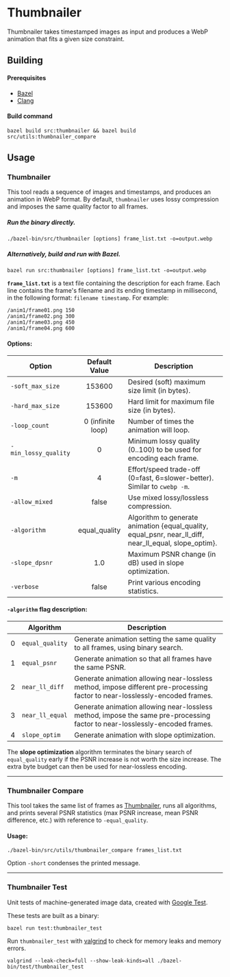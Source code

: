 
# Thumbnailer

Thumbnailer takes timestamped images as input and produces a WebP animation that fits a given size constraint.

## Building

#### Prerequisites

- [Bazel](https://docs.bazel.build/versions/master/install.html)
- [Clang](https://clang.llvm.org/get_started.html)

#### Build command

```
bazel build src:thumbnailer && bazel build src/utils:thumbnailer_compare
```

## Usage

### Thumbnailer

This tool reads a sequence of images and timestamps, and produces an animation in WebP format. By default, `thumbnailer` uses lossy compression and imposes the same quality factor to all frames.

##### Run the binary directly.

```
./bazel-bin/src/thumbnailer [options] frame_list.txt -o=output.webp
```

##### Alternatively, build and run with Bazel.

```
bazel run src:thumbnailer [options] frame_list.txt -o=output.webp
```

**`frame_list.txt`** is a text file containing the description for each frame. Each line contains the frame's filename and its ending timestamp in millisecond, in the following format: `filename timestamp`. For example:

``` 
/anim1/frame01.png 150
/anim1/frame02.png 300
/anim1/frame03.png 450
/anim1/frame04.png 600
```

#### Options:

| Option | Default Value | Description|
|--------|:-------------:|------------|
|`-soft_max_size`|153600|Desired (soft) maximum size limit (in bytes).|
|`-hard_max_size`|153600|Hard limit for maximum file size (in bytes).|
|`-loop_count`|0 (infinite loop)|Number of times the animation will loop.|
|`-min_lossy_quality`|0|Minimum lossy quality (0..100) to be used for encoding each frame.|
|`-m`|4|Effort/speed trade-off (0=fast, 6=slower-better). Similar to `cwebp -m`.|
|`-allow_mixed`|false|Use mixed lossy/lossless compression.|
|`-algorithm`|equal_quality|Algorithm to generate animation {equal_quality, equal_psnr, near_ll_diff, near_ll_equal, slope_optim}.|
|`-slope_dpsnr`|1.0|Maximum PSNR change (in dB) used in slope optimization.|
|`-verbose`|false|Print various encoding statistics.|

#### `-algorithm` flag description:

| | Algorithm | Description |
|-|-----------|-------------|
|0|`equal_quality`|Generate animation setting the same quality to all frames, using binary search.|
|1|`equal_psnr`|Generate animation so that all frames have the same PSNR.|
|2|`near_ll_diff`|Generate animation allowing near-lossless method, impose different pre-processing factor to near-losslessly-encoded frames.|
|3|`near_ll_equal`|Generate animation allowing near-lossless method, impose the same pre-processing factor to near-losslessly-encoded frames.|
|4|`slope_optim`|Generate animation with slope optimization.|

The **slope optimization** algorithm terminates the binary search of `equal_quality` early if the PSNR increase is not worth the size increase. The extra byte budget can then be used for near-lossless encoding.

---

### Thumbnailer Compare

This tool takes the same list of frames as [Thumbnailer](#thumbnailer-1), runs all algorithms, and prints several PSNR statistics (max PSNR increase, mean PSNR difference, etc.) with reference to `-equal_quality`.

#### Usage:

```
./bazel-bin/src/utils/thumbnailer_compare frames_list.txt
```

Option `-short` condenses the printed message.

---

### Thumbnailer Test

Unit tests of machine-generated image data, created with [Google Test](https://github.com/google/googletest).

These tests are built as a binary:

```
bazel run test:thumbnailer_test
```

Run `thumbnailer_test` with [valgrind](https://valgrind.org/) to check for memory leaks and memory errors.

```
valgrind --leak-check=full --show-leak-kinds=all ./bazel-bin/test/thumbnailer_test
```
